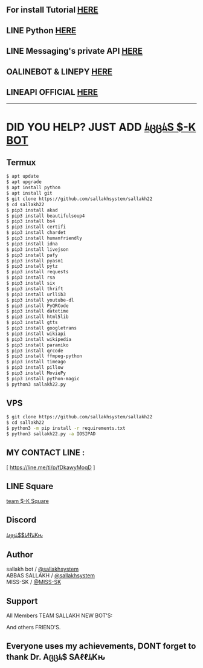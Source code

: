 ## For install Tutorial [HERE](https://www.instagram.com/s1_1366)
## LINE Python [HERE](https://www.python.com)

## LINE Messaging's private API [HERE](https://line.me/R/ti/p/%40bpw5191c)
## OALINEBOT & LINEPY [HERE](https://line.me/R/ti/p/%40xaw1206q)
## LINEAPI OFFICIAL [HERE](https://line.me/R/ti/p/%40xad6973i)
----

# DID YOU HELP? JUST ADD [ﾑცცﾑS $-K BOT](https://line.me/ti/p/fDkawyMoqD)

## Termux

```sh
$ apt update
$ apt upgrade
$ apt install python
$ apt install git
$ git clone https://github.com/sallakhsystem/sallakh22
$ cd sallakh22
$ pip3 install akad
$ pip3 install beautifulsoup4
$ pip3 install bs4
$ pip3 install certifi
$ pip3 install chardet
$ pip3 install humanfriendly
$ pip3 install idna
$ pip3 install livejson
$ pip3 install pafy
$ pip3 install pyasn1
$ pip3 install pytz
$ pip3 install requests
$ pip3 install rsa
$ pip3 install six
$ pip3 install thrift
$ pip3 install urllib3
$ pip3 install youtube-dl
$ pip3 install PyQRCode
$ pip3 install datetime
$ pip3 install html5lib
$ pip3 install gtts
$ pip3 install googletrans
$ pip3 install wikiapi
$ pip3 install wikipedia
$ pip3 install paramiko
$ pip3 install qrcode
$ pip3 install ffmpeg-python
$ pip3 install timeago
$ pip3 install pillow
$ pip3 install MoviePy
$ pip3 install python-magic
$ python3 sallakh22.py
```

## VPS

```sh
$ git clone https://github.com/sallakhsystem/sallakh22
$ cd sallakh22
$ python3 -m pip install -r requirements.txt
$ python3 sallakh22.py -a IOSIPAD
```
## MY CONTACT LINE :
[ https://line.me/ti/p/fDkawyMoqD ]

## LINE Square
[team $-K Square](https://line.me/ti/g2/MMNQX3F7P0)

## Discord

[ﾑცცﾑ$$ﾑℓℓﾑKԋ](https://discord.gg/~siriv11)

## Author
sallakh bot / [@sallakhsystem](https://github.com/sallakhsystem)  
ABBAS SALLAKH / [@sallakhsystem](https://www.instagram.com/s1_1366)  
MISS-SK / [@MISS-SK](https://github.com/MISS-SK)

## Support
All Members TEAM SALLAKH NEW BOT'S:  

And others FRIEND'S.

## Everyone uses my achievements, DONT forget to thank Dr. Aცცﾑ$ SAℓℓﾑKԋ
